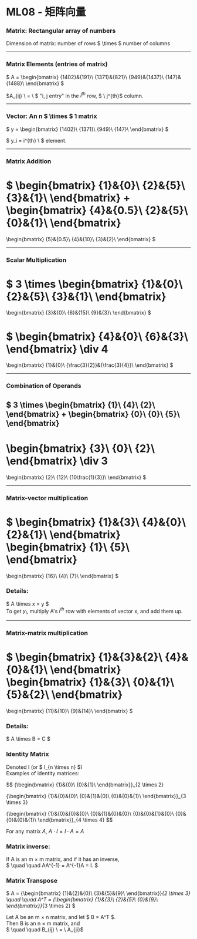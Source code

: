 # ML08 - 矩阵向量

### Matrix: Rectangular array of numbers
Dimension of matrix: number of rows $ \times $ number of columns

---

### Matrix Elements (entries of matrix)
$
A = 
\begin{bmatrix}
{1402}&{191}\\
{1371}&{821}\\
{949}&{1437}\\
{147}&{1488}\\
\end{bmatrix}
$

$A_{ij} \ = \ $ "i, j entry" in the $i^{th}$ row, $ \ j^{th}$ column.

---

### Vector: An n $ \times $ 1 matrix
$
y = 
\begin{bmatrix}
{1402}\\
{1371}\\
{949}\\
{147}\\
\end{bmatrix}
$

$ y_i = i^{th} \ $ element.

---

### Matrix Addition
$
\begin{bmatrix}
{1}&{0}\\
{2}&{5}\\
{3}&{1}\\
\end{bmatrix}
+
\begin{bmatrix}
{4}&{0.5}\\
{2}&{5}\\
{0}&{1}\\
\end{bmatrix}
=
\begin{bmatrix}
{5}&{0.5}\\
{4}&{10}\\
{3}&{2}\\
\end{bmatrix}
$

---

### Scalar Multiplication
$ 3 \times
\begin{bmatrix}
{1}&{0}\\
{2}&{5}\\
{3}&{1}\\
\end{bmatrix}
=
\begin{bmatrix}
{3}&{0}\\
{6}&{15}\\
{9}&{3}\\
\end{bmatrix}
$

$ 
\begin{bmatrix}
{4}&{0}\\
{6}&{3}\\
\end{bmatrix}
\div 4
=
\begin{bmatrix}
{1}&{0}\\
{\frac{3}{2}}&{\frac{3}{4}}\\
\end{bmatrix}
$

---

### Combination of Operands
$ 3 \times
\begin{bmatrix}
{1}\\
{4}\\
{2}\\
\end{bmatrix}
+
\begin{bmatrix}
{0}\\
{0}\\
{5}\\
\end{bmatrix}
-
\begin{bmatrix}
{3}\\
{0}\\
{2}\\
\end{bmatrix}
\div 3
=
\begin{bmatrix}
{2}\\
{12}\\
{10\frac{1}{3}}\\
\end{bmatrix}
$

---

### Matrix-vector multiplication
$
\begin{bmatrix}
{1}&{3}\\
{4}&{0}\\
{2}&{1}\\
\end{bmatrix}
\begin{bmatrix}
{1}\\
{5}\\
\end{bmatrix}
=
\begin{bmatrix}
{16}\\
{4}\\
{7}\\
\end{bmatrix}
$

### Details:
$ A \times x = y $  
To get $y_i$, multiply A's $i^{th}$ row with elements of vector x, and add them up.

---

### Matrix-matrix multiplication
$
\begin{bmatrix}
{1}&{3}&{2}\\
{4}&{0}&{1}\\
\end{bmatrix}
\begin{bmatrix}
{1}&{3}\\
{0}&{1}\\
{5}&{2}\\
\end{bmatrix}
=
\begin{bmatrix}
{11}&{10}\\
{9}&{14}\\
\end{bmatrix}
$

### Details:
$ A \times B = C $  

### Identity Matrix
Denoted I (or $ I_{n \times n} $)  
Examples of identity matrices:  

$$
{\begin{bmatrix}
{1}&{0}\\
{0}&{1}\\
\end{bmatrix}}_{2 \times 2}

{\begin{bmatrix}
{1}&{0}&{0}\\
{0}&{1}&{0}\\
{0}&{0}&{1}\\
\end{bmatrix}}_{3 \times 3}

{\begin{bmatrix}
{1}&{0}&{0}&{0}\\
{0}&{1}&{0}&{0}\\
{0}&{0}&{1}&{0}\\
{0}&{0}&{0}&{1}\\
\end{bmatrix}}_{4 \times 4}
$$

For any matrix $A$, $A \cdot I = I \cdot A = A$

### Matrix inverse:
If A is an m $\times$ m matrix, and if it has an inverse,  
$ \quad \quad AA^{-1} = A^{-1}A = I. $

### Matrix Transpose
$ A = 
{\begin{bmatrix}
{1}&{2}&{0}\\
{3}&{5}&{9}\\
\end{bmatrix}}_{2 \times 3} \quad \quad
A^T = 
{\begin{bmatrix}
{1}&{3}\\
{2}&{5}\\
{0}&{9}\\
\end{bmatrix}}_{3 \times 2}
$

Let A be an m $\times$ n matrix, and let $ B = A^T $.  
Then B is an n $\times$ m matrix, and  
$ \quad \quad B_{ij} \ = \ A_{ji}$